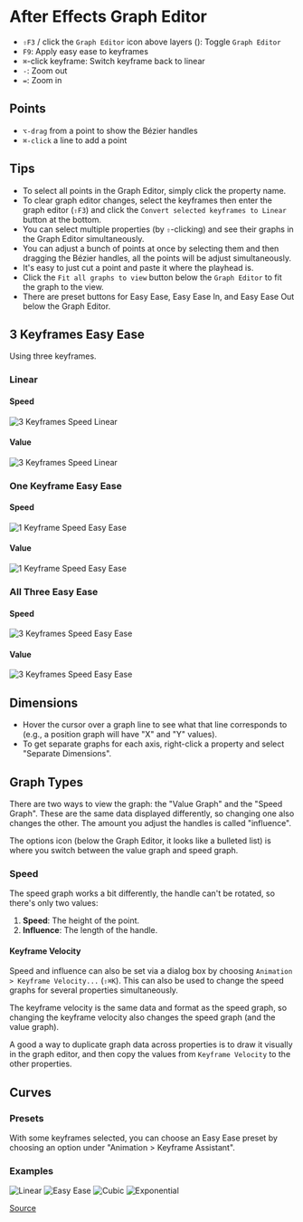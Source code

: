 # After Effects Graph Editor

- `⇧F3` / click the `Graph Editor` icon above layers (): Toggle `Graph Editor`
- `F9`: Apply easy ease to keyframes
- `⌘`-click keyframe: Switch keyframe back to linear
- `-`: Zoom out
- `=`: Zoom in

## Points

- `⌥-drag` from a point to show the Bézier handles
- `⌘-click` a line to add a point

## Tips

- To select all points in the Graph Editor, simply click the property name.
- To clear graph editor changes, select the keyframes then enter the graph editor (`⇧F3`) and click the `Convert selected keyframes to Linear` button at the bottom.
- You can select multiple properties (by `⇧`-clicking) and see their graphs in the Graph Editor simultaneously.
- You can adjust a bunch of points at once by selecting them and then dragging the Bézier handles, all the points will be adjust simultaneously.
- It's easy to just cut a point and paste it where the playhead is.
- Click the `Fit all graphs to view` button below the `Graph Editor` to fit the graph to the view.
- There are preset buttons for Easy Ease, Easy Ease In, and Easy Ease Out below the Graph Editor.

## 3 Keyframes Easy Ease

Using three keyframes.

### Linear

#### Speed

![3 Keyframes Speed Linear](assets/after-effects-graph-editor-speed-3-keyframes-linear.png)

#### Value

![3 Keyframes Speed Linear](assets/after-effects-graph-editor-value-3-keyframes-linear.png)

### One Keyframe Easy Ease

#### Speed

![1 Keyframe Speed Easy Ease](assets/after-effects-graph-editor-speed-3-keyframes-one-easy-ease.png)

#### Value

![1 Keyframe Speed Easy Ease](assets/after-effects-graph-editor-value-3-keyframes-one-easy-ease.png)

### All Three Easy Ease

#### Speed

![3 Keyframes Speed Easy Ease](assets/after-effects-graph-editor-speed-3-keyframes-easy-ease.png)

#### Value

![3 Keyframes Speed Easy Ease](assets/after-effects-graph-editor-value-3-keyframes-easy-ease.png)

## Dimensions

- Hover the cursor over a graph line to see what that line corresponds to (e.g., a position graph will have "X" and "Y" values).
- To get separate graphs for each axis, right-click a property and select "Separate Dimensions".

## Graph Types

There are two ways to view the graph: the "Value Graph" and the "Speed Graph". These are the same data displayed differently, so changing one also changes the other. The amount you adjust the handles is called "influence". 

The options icon (below the Graph Editor, it looks like a bulleted list) is where you switch between the value graph and speed graph.

### Speed

The speed graph works a bit differently, the handle can't be rotated, so there's only two values:

1. **Speed**: The height of the point.
2. **Influence**: The length of the handle.

#### Keyframe Velocity

Speed and influence can also be set via a dialog box by choosing `Animation > Keyframe Velocity...` (`⇧⌘K`). This can also be used to change the speed graphs for several properties simultaneously.

The keyframe velocity is the same data and format as the speed graph, so changing the keyframe velocity also changes the speed graph (and the value graph).

A good a way to duplicate graph data across properties is to draw it visually in the graph editor, and then copy the values from `Keyframe Velocity` to the other properties.

## Curves

### Presets

With some keyframes selected, you can choose an Easy Ease preset by choosing an option under "Animation > Keyframe Assistant".

### Examples

![Linear](assets/after-effects-graph-linear.png)
![Easy Ease](assets/after-effects-graph-easy-ease.png)
![Cubic](assets/after-effects-graph-cubic.png)
![Exponential](assets/after-effects-graph-exponential.png)

[Source](https://www.schoolofmotion.com/blog/graph-editor-after-effects/)
